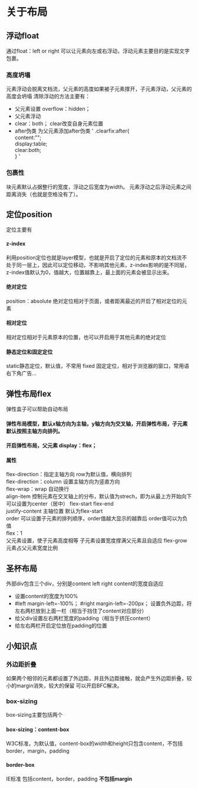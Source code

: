 # 关于布局

## 浮动float
   通过float：left or right 可以让元素向左或右浮动，浮动元素主要目的是实现文字包裹。
### 高度坍塌
元素浮动会脱离文档流，父元素的高度如果被子元素撑开，子元素浮动，父元素的高度会坍塌
清除浮动的方法主要有：
- 父元素设置 overflow：hidden；
- 父元素浮动
- clear：both；  clear改变自身元素位置
- after伪类
为父元素添加after伪类
' .clearfix:after{  
    content:"";  
    display:table;  
    clear:both;  
} '
### 包裹性
块元素默认占据整行的宽度，浮动之后宽度为width。
元素浮动之后浮动元素之间距离消失（也就是空格没有了）。
## 定位position
定位主要有
#### z-index
利用position定位也就是layer模型，也就是开启了定位的元素和原本的文档流不处于同一层上，因此可以定位移动，不影响其他元素，z-index影响的是不同层，z-index值默认为0，值越大，位置越靠上，最上面的元素会被显示出来。
#### 绝对定位
position：absolute
绝对定位相对于页面，或者距离最近的开启了相对定位的元素
#### 相对定位
相对定位相对于元素原本的位置，也可以开启用于其他元素的绝对定位
#### 静态定位和固定定位
static静态定位，默认值，不常用
fixed 固定定位，相对于浏览器的窗口，常用语右下角广告...

## 弹性布局flex
弹性盒子可以帮助自动布局
#### 弹性布局模型，默认x轴方向为主轴，y轴方向为交叉轴，开启弹性布局，子元素默认按照主轴方向排列。
#### 开启弹性布局，父元素 display：flex；
#### 属性
flex-direction：指定主轴方向 row为默认值，横向排列  
flex-direction：column 设置主轴方向为竖直方向  
flex-wrap：wrap   自动换行    
align-item 控制元素在交叉轴上的分布，默认值为strech，即为从最上方开始向下  
可以设置为center（居中）  flex-start  flex-end  
justify-content  主轴位置  默认为flex-start  
order 可以设置子元素的排列顺序，order值越大显示的越靠后   order值可以为负值  
flex：1    
父元素设置，使子元素高度相等
子元素设置宽度撑满父元素且自适应
flex-grow  元素占父元素宽度比例
## 圣杯布局
外部div包含三个div，分别是content left right 
content的宽度自适应
- 设置content的宽度为100%
- #left  margin-left=-100%；
  #right margin-left=-200px；
  设置负外边距，将左右两栏放到上面一栏（相当于挡住了content对应部分）
- 给父div设置左右两栏宽度的padding（相当于挤压content）
- 给左右两栏开启定位放在padding的位置  

## 小知识点
### 外边距折叠
如果两个相邻的元素都设置了外边距，并且外边距接触，就会产生外边距折叠，较小的margin消失，较大的保留
可以开启BFC解决。
### box-sizing 
box-sizing主要包括两个
#### box-sizing：content-box
W3C标准，为默认值，content-box的width和height只包含content，不包括border，margin，padding
#### border-box
IE标准  包括content，border，padding   **不包括margin**





















